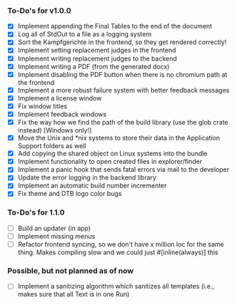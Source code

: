 ### To-Do's for v1.0.0

- [x] Implement appending the Final Tables to the end of the document
- [x] Log all of StdOut to a file as a logging system
- [x] Sort the Kampfgerichte in the frontend, so they get rendered correctly!
- [x] Implement setting replacement judges in the frontend
- [x] Implement writing replacement judges to the backend
- [x] Implement writing a PDF (from the generated docx)
- [x] Implement disabling the PDF button when there is no chromium path at the frontend
- [x] Implement a more robust failure system with better feedback messages
- [x] Implement a license window
- [x] Fix window titles
- [x] Implement feedback windows
- [x] Fix the way how we find the path of the build library (use the glob crate instead) [Windows only!]
- [x] Move the Unix and *nix systems to store their data in the Application Support folders as well
- [x] Add copying the shared object on Linux systems into the bundle
- [x] Implement functionality to open created files in explorer/finder
- [x] Implement a panic hook that sends fatal errors via mail to the developer
- [x] Update the error logging in the backend library
- [x] Implement an automatic build number incrementer
- [x] Fix theme and DTB logo color bugs

### To-Do's for 1.1.0
- [ ] Build an updater (in app)
- [ ] Implement missing menus
- [ ] Refactor frontend syncing, so we don't have x million loc for the same thing. Makes compiling slow and we could just #[inline(always)] this

### Possible, but not planned as of now
- [ ] Implement a sanitizing algorithm which sanitizes all templates (i.e., makes sure that all Text is in one Run)